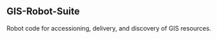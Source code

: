 GIS-Robot-Suite
---------------

Robot code for accessioning, delivery, and discovery of GIS resources.
